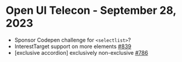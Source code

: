 Open UI Telecon - September 28, 2023
======================================

- Sponsor Codepen challenge for `<selectlist>`?
- InterestTarget support on more elements [#839](https://github.com/openui/open-ui/issues/839)
- [exclusive accordion] exclusively non-exclusive [#786](https://github.com/openui/open-ui/issues/786)
